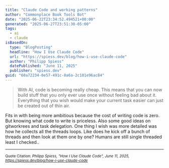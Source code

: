 ```yaml
---
title: "Claude Code and working patterns"
author: "Commonplace Book Tools Bot"
date: "2025-06-22T23:34:52.494521+00:00"
generated: "2025-06-27T23:51:30-05:00"
tags:
  - ai
  - claude
isBasedOn:
  type: "BlogPosting"
  headline: "How I Use Claude Code"
  url: "https://spiess.dev/blog/how-i-use-claude-code"
  author: "Philipp Spiess"
  datePublished: "June 11, 2025"
  publisher: "spiess.dev"
guid: "60a72234-0e57-491c-8a6a-2c101e96ac84"
---
```


> With AI, code is becoming really cheap. This means that you can now build stuff that you only ever use once without feeling bad about it. Everything that you wish would make your current task easier can just be created out of thin air.

Fits in with being more ambitious because the cost of writing code is zero. But knowing what code to write is priceless. Also some good ideas on gitworkrees and task delegation. One thing I wish was more detailed was how he collects all the threads loops. Like does he kick off a bunch of threads and then look at them one by one? Humans are still single threaded least I checked..

---

<sub>Quote Citation: <cite>Philipp Spiess, "How I Use Claude Code", June 11, 2025, <a href="https://spiess.dev/blog/how-i-use-claude-code">https://spiess.dev/blog/how-i-use-claude-code</a></cite></sub>